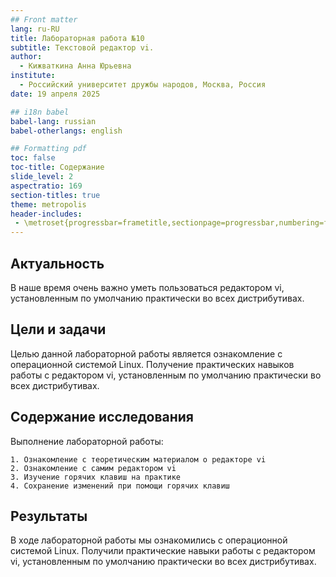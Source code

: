 ```yaml
---
## Front matter
lang: ru-RU
title: Лабораторная работа №10
subtitle: Текстовой редактор vi.
author:
  - Кижваткина Анна Юрьевна
institute:
  - Российский университет дружбы народов, Москва, Россия
date: 19 апреля 2025

## i18n babel
babel-lang: russian
babel-otherlangs: english

## Formatting pdf
toc: false
toc-title: Содержание
slide_level: 2
aspectratio: 169
section-titles: true
theme: metropolis
header-includes:
 - \metroset{progressbar=frametitle,sectionpage=progressbar,numbering=fraction}
---
```


## Актуальность

В наше время очень важно уметь пользоваться редактором vi, установленным по умолчанию практически во всех дистрибутивах.

## Цели и задачи

Целью данной лабораторной работы является ознакомление с операционной системой Linux. Получение практических навыков работы с редактором vi, установленным по умолчанию практически во всех дистрибутивах.

## Содержание исследования

Выполнение лабораторной работы:

	1. Ознакомление с теоретическим материалом о редакторе vi
	2. Ознакомление с самим редактором vi
	3. Изучение горячих клавиш на практике
	4. Сохранение изменений при помощи горячих клавиш

## Результаты

В ходе лабораторной работы мы ознакомились с операционной системой Linux. Получили практические навыки работы с редактором vi, установленным по умолчанию практически во всех дистрибутивах.

